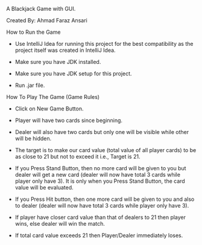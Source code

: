 A Blackjack Game with GUI.

Created By: Ahmad Faraz Ansari

How to Run the Game
* Use IntelliJ Idea for running this project for the best compatibility as the project itself was created in IntelliJ Idea.

* Make sure you have JDK installed.

* Make sure you have JDK setup for this project.

* Run .jar file.


How To Play The Game (Game Rules)
* Click on New Game Button.

* Player will have two cards since beginning.

* Dealer will also have two cards but only one will be visible while other will be hidden.

* The target is to make our card value (total value of all player cards) to be as close to 21 but not to exceed it i.e., Target is 21.

* If you Press Stand Button, then no more card will be given to you but dealer will get a new card (dealer will now have total 3 cards while player only have 3). It is only when you Press Stand Button, the card value will be evaluated. 


* If you Press Hit button, then one more card will be given to you and also to dealer (dealer will now have total 3 cards while player only have 3).

* If player have closer card value than that of dealers to 21 then player wins, else dealer will win the match.

* If total card value exceeds 21 then Player/Dealer immediately loses.





